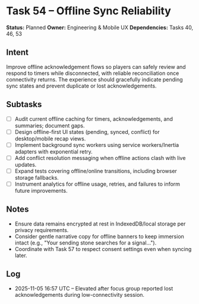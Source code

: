 # Task 54 – Offline Sync Reliability

**Status:** Planned
**Owner:** Engineering & Mobile UX
**Dependencies:** Tasks 40, 46, 53

## Intent
Improve offline acknowledgement flows so players can safely review and respond to timers while disconnected, with reliable reconciliation once connectivity returns. The experience should gracefully indicate pending sync states and prevent duplicate or lost acknowledgements.

## Subtasks
- [ ] Audit current offline caching for timers, acknowledgements, and summaries; document gaps.
- [ ] Design offline-first UI states (pending, synced, conflict) for desktop/mobile recap views.
- [ ] Implement background sync workers using service workers/Inertia adapters with exponential retry.
- [ ] Add conflict resolution messaging when offline actions clash with live updates.
- [ ] Expand tests covering offline/online transitions, including browser storage fallbacks.
- [ ] Instrument analytics for offline usage, retries, and failures to inform future improvements.

## Notes
- Ensure data remains encrypted at rest in IndexedDB/local storage per privacy requirements.
- Consider gentle narrative copy for offline banners to keep immersion intact (e.g., "Your sending stone searches for a signal...").
- Coordinate with Task 57 to respect consent settings even when syncing later.

## Log
- 2025-11-05 16:57 UTC – Elevated after focus group reported lost acknowledgements during low-connectivity session.
